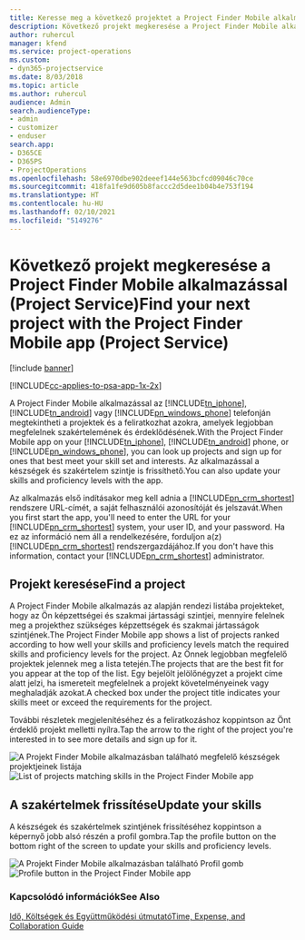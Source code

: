 ```yaml
---
title: Keresse meg a következő projektet a Project Finder Mobile alkalmazással
description: Következő projekt megkeresése a Project Finder Mobile alkalmazással a Project Service szolgáltatáshoz
author: ruhercul
manager: kfend
ms.service: project-operations
ms.custom:
- dyn365-projectservice
ms.date: 8/03/2018
ms.topic: article
ms.author: ruhercul
audience: Admin
search.audienceType:
- admin
- customizer
- enduser
search.app:
- D365CE
- D365PS
- ProjectOperations
ms.openlocfilehash: 58e6970dbe902deeef144e563bcfcd09046c70ce
ms.sourcegitcommit: 418fa1fe9d605b8faccc2d5dee1b04b4e753f194
ms.translationtype: HT
ms.contentlocale: hu-HU
ms.lasthandoff: 02/10/2021
ms.locfileid: "5149276"
---
```

# <a name="find-your-next-project-with-the-project-finder-mobile-app-project-service"></a><span data-ttu-id="5d1d6-103">Következő projekt megkeresése a Project Finder Mobile alkalmazással (Project Service)</span><span class="sxs-lookup"><span data-stu-id="5d1d6-103">Find your next project with the Project Finder Mobile app (Project Service)</span></span>

[!include [banner](../includes/psa-now-project-operations.md)]

[!INCLUDE[cc-applies-to-psa-app-1x-2x](../includes/cc-applies-to-psa-app-1x-2x.md)]

<span data-ttu-id="5d1d6-104">A Project Finder Mobile alkalmazással az [!INCLUDE[tn_iphone](../includes/tn-iphone.md)], [!INCLUDE[tn_android](../includes/tn-android.md)] vagy [!INCLUDE[pn_windows_phone](../includes/pn-windows-phone.md)] telefonján megtekintheti a projektek és a feliratkozhat azokra, amelyek legjobban megfelelnek szakértelemének és érdeklődésének.</span><span class="sxs-lookup"><span data-stu-id="5d1d6-104">With the Project Finder Mobile app on your [!INCLUDE[tn_iphone](../includes/tn-iphone.md)], [!INCLUDE[tn_android](../includes/tn-android.md)] phone, or [!INCLUDE[pn_windows_phone](../includes/pn-windows-phone.md)], you can look up projects and sign up for ones that best meet your skill set and interests.</span></span> <span data-ttu-id="5d1d6-105">Az alkalmazással a készségek és szakértelem szintje is frissíthető.</span><span class="sxs-lookup"><span data-stu-id="5d1d6-105">You can also update your skills and proficiency levels with the app.</span></span>  
  
 <span data-ttu-id="5d1d6-106">Az alkalmazás első indításakor meg kell adnia a [!INCLUDE[pn_crm_shortest](../includes/pn-crm-shortest.md)] rendszere URL-címét, a saját felhasználói azonosítóját és jelszavát.</span><span class="sxs-lookup"><span data-stu-id="5d1d6-106">When you first start the app, you'll need to enter the URL for your [!INCLUDE[pn_crm_shortest](../includes/pn-crm-shortest.md)] system, your user ID, and your password.</span></span> <span data-ttu-id="5d1d6-107">Ha ez az információ nem áll a rendelkezésére, forduljon a(z) [!INCLUDE[pn_crm_shortest](../includes/pn-crm-shortest.md)] rendszergazdájához.</span><span class="sxs-lookup"><span data-stu-id="5d1d6-107">If you don't have this information,  contact your [!INCLUDE[pn_crm_shortest](../includes/pn-crm-shortest.md)] administrator.</span></span>  
  
## <a name="find-a-project"></a><span data-ttu-id="5d1d6-108">Projekt keresése</span><span class="sxs-lookup"><span data-stu-id="5d1d6-108">Find a project</span></span>  
 <span data-ttu-id="5d1d6-109">A Project Finder Mobile alkalmazás az alapján rendezi listába projekteket, hogy az Ön képzettségei és szakmai jártassági szintjei, mennyire felelnek meg a projekthez szükséges képzettségek és szakmai jártasságok szintjének.</span><span class="sxs-lookup"><span data-stu-id="5d1d6-109">The Project Finder Mobile app shows a list of projects ranked according to how well your skills and proficiency levels match the required skills and proficiency levels for the project.</span></span> <span data-ttu-id="5d1d6-110">Az Önnek legjobban megfelelő projektek jelennek meg a lista tetején.</span><span class="sxs-lookup"><span data-stu-id="5d1d6-110">The projects that are the best fit for you appear at the top of the list.</span></span> <span data-ttu-id="5d1d6-111">Egy bejelölt jelölőnégyzet a projekt címe alatt jelzi, ha ismereteit megfelelnek a projekt követelményeinek vagy meghaladják azokat.</span><span class="sxs-lookup"><span data-stu-id="5d1d6-111">A checked box under the project title indicates your skills meet or exceed the requirements for the project.</span></span>  
  
 <span data-ttu-id="5d1d6-112">További részletek megjelenítéséhez és a feliratkozáshoz koppintson az Önt érdeklő projekt melletti nyílra.</span><span class="sxs-lookup"><span data-stu-id="5d1d6-112">Tap the arrow to the right of the project you're interested in to see more details and sign up for it.</span></span>  
  
 <span data-ttu-id="5d1d6-113">![A Projekt Finder Mobile alkalmazásban található megfelelő készségek projektjeinek listája](../psa/media/project-service-project-finder-list.png "A Projekt Finder Mobile alkalmazásban található megfelelő készségek projektjeinek listája")</span><span class="sxs-lookup"><span data-stu-id="5d1d6-113">![List of projects matching skills in the Project Finder Mobile app](../psa/media/project-service-project-finder-list.png "List of projects matching skills in the Project Finder Mobile app")</span></span>  
  
## <a name="update-your-skills"></a><span data-ttu-id="5d1d6-114">A szakértelmek frissítése</span><span class="sxs-lookup"><span data-stu-id="5d1d6-114">Update your skills</span></span>  
 <span data-ttu-id="5d1d6-115">A készségek és szakértelmek szintjének frissítéséhez koppintson a képernyő jobb alsó részén a profil gombra.</span><span class="sxs-lookup"><span data-stu-id="5d1d6-115">Tap the profile button on the bottom right of the screen to update your skills and proficiency levels.</span></span>  
  
 <span data-ttu-id="5d1d6-116">![A Projekt Finder Mobile alkalmazásban található Profil gomb](../psa/media/project-service-project-finder-profile.png "A Projekt Finder Mobile alkalmazásban található Profil gomb")</span><span class="sxs-lookup"><span data-stu-id="5d1d6-116">![Profile button in the Project Finder Mobile app](../psa/media/project-service-project-finder-profile.png "Profile button in the Project Finder Mobile app")</span></span>  
  
### <a name="see-also"></a><span data-ttu-id="5d1d6-117">Kapcsolódó információk</span><span class="sxs-lookup"><span data-stu-id="5d1d6-117">See Also</span></span>  
 [<span data-ttu-id="5d1d6-118">Idő, Költségek és Együttműködési útmutató</span><span class="sxs-lookup"><span data-stu-id="5d1d6-118">Time, Expense, and Collaboration Guide</span></span>](../psa/time-expense-collaboration-guide.md)
